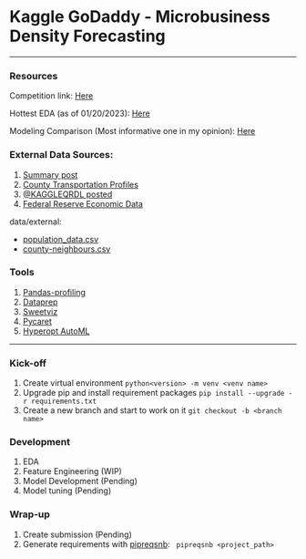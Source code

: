 # Kaggle GoDaddy - Microbusiness Density Forecasting

---

### Resources

Competition link: [Here](https://www.kaggle.com/competitions/godaddy-microbusiness-density-forecasting)

Hottest EDA (as of 01/20/2023): [Here](https://www.kaggle.com/code/imnaho/eda-predict)

Modeling Comparison (Most informative one in my opinion): [Here](https://www.kaggle.com/code/kimtaehun/complete-baseline-code-with-various-ml-model#notebook-container)

### External Data Sources: 

1. [Summary post](https://www.kaggle.com/competitions/godaddy-microbusiness-density-forecasting/discussion/372604)
2. [County Transportation Profiles](https://data.bts.gov/Research-and-Statistics/County-Transportation-Profiles/qdmf-cxm3)
3. [@KAGGLEQRDL posted](https://www.kaggle.com/datasets/kaggleqrdl/gd2022datasets/code)
4. [Federal Reserve Economic Data](https://fred.stlouisfed.org/)

data/external:
- [population_data.csv](https://www.kaggle.com/datasets/ruslansadykov/population-data-for-godaddy)
- [county-neighbours.csv](https://www.kaggle.com/datasets/ruslansadykov/population-data-for-godaddy)

### Tools

1. [Pandas-profiling](https://github.com/ydataai/pandas-profiling)
2. [Dataprep](https://github.com/sfu-db/dataprep)
3. [Sweetviz](https://github.com/fbdesignpro/sweetviz)
4. [Pycaret](https://github.com/pycaret/pycaret)
5. [Hyperopt AutoML](https://github.com/hyperopt/hyperopt)

---

### Kick-off
1. Create virtual environment ```python<version> -m venv <venv name>```
2. Upgrade pip and install requirement packages ```pip install --upgrade -r requirements.txt```
3. Create a new branch and start to work on it ```git checkout -b <branch name>```

### Development
1. EDA
2. Feature Engineering (WIP)
3. Model Development (Pending)
4. Model tuning (Pending)

### Wrap-up
1. Create submission (Pending)
2. Generate requirements with [pipreqsnb](https://pypi.org/project/pipreqsnb/): ``` pipreqsnb <project_path>```